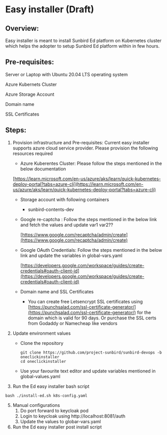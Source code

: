 # Easy installer (Draft)

## Overview:&#x20;

Easy installer is meant to install Sunbird Ed platform on Kubernetes cluster which helps the adopter to setup Sunbird Ed platform within in few hours.&#x20;

## Pre-requisites:

Server or Laptop with Ubuntu 20.04 LTS operating system

Azure Kubernets Cluster

Azure Storage Account

Domain name

SSL Certificates

## Steps:

1.  Provision infrastructure and Pre-requisites: Current easy installer supports azure cloud service provider. Please provision the following resources required&#x20;

    * Azure Kuberentes Cluster: Please follow the steps mentioned in the below documentation&#x20;

    [https://learn.microsoft.com/en-us/azure/aks/learn/quick-kubernetes-deploy-portal?tabs=azure-cli](https://learn.microsoft.com/en-us/azure/aks/learn/quick-kubernetes-deploy-portal?tabs=azure-cli)

    * Storage account with following containers
      * sunbird-contents-dev
    *   Google re-captcha : Follow the steps mentioned in the below link and fetch the values and update var1 var2??

        [https://www.google.com/recaptcha/admin/create](https://www.google.com/recaptcha/admin/create)
    *   Google OAuth Credentials: Follow the steps mentioned in the below link and update the variables in global-vars.yaml

        [https://developers.google.com/workspace/guides/create-credentials#oauth-client-id](https://developers.google.com/workspace/guides/create-credentials#oauth-client-id)
    * Domain name and SSL Certificates
      * You can create free Letsencrypt SSL certificates using [https://punchsalad.com/ssl-certificate-generator/](https://punchsalad.com/ssl-certificate-generator/)  for the domain which is valid for 90 days. Or purchase the SSL certs from Godaddy or Namecheap like vendors&#x20;
2. Update environment values
   *   Clone the repository

       ```
       git clone https://github.com/project-sunbird/sunbird-devops -b oneclickinstaller
       cd oneclickinstaller
       ```
   * Use your favourite text editor and update variables mentioned in global-values.yaml
3. Run the Ed easy installer bash script

```
bash ./install-ed.sh k8s-config.yaml
```

5. Manual configurations
   1. Do port forward to keycloak pod
   2. Login to keycloak using http://localhost:8081/auth
   3. Update the values to globar-vars.yaml
6. Run the Ed easy installer post install script

##




